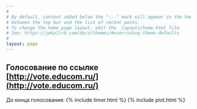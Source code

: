 ```yaml
---
#
# By default, content added below the "---" mark will appear in the home page
# between the top bar and the list of recent posts.
# To change the home page layout, edit the _layouts/home.html file.
# See: https://jekyllrb.com/docs/themes/#overriding-theme-defaults
#
layout: page
---
```

## Голосование по ссылке [http://vote.educom.ru/](http://vote.educom.ru/) 
До конца голосования: {% include timer.html %}
{% include plot.html %}
